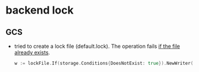 # backend lock
## 

## GCS
* tried to create a lock file (default.lock). The operation fails [if the file already exists](https://github.com/hashicorp/terraform/blob/27b720113ed5143a870ec151b3b7c9d955a09bc0/backend/remote-state/gcs/client.go#L93).
  ```go
  w := lockFile.If(storage.Conditions{DoesNotExist: true}).NewWriter(c.storageContext)
  ```

